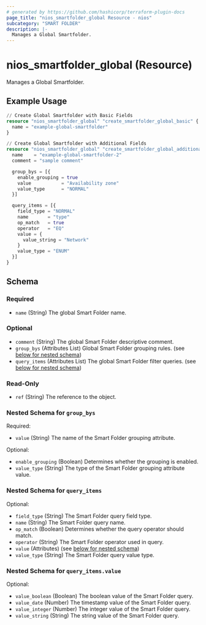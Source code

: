 ```yaml
---
# generated by https://github.com/hashicorp/terraform-plugin-docs
page_title: "nios_smartfolder_global Resource - nios"
subcategory: "SMART FOLDER"
description: |-
  Manages a Global Smartfolder.
---
```


# nios_smartfolder_global (Resource)

Manages a Global Smartfolder.

## Example Usage

```terraform
// Create Global Smartfolder with Basic Fields
resource "nios_smartfolder_global" "create_smartfolder_global_basic" {
  name = "example-global-smartfolder"
}

// Create Global Smartfolder with Additional Fields
resource "nios_smartfolder_global" "create_smartfolder_global_additional" {
  name    = "example-global-smartfolder-2"
  comment = "sample comment"

  group_bys = [{
    enable_grouping = true
    value           = "Availability zone"
    value_type      = "NORMAL"
  }]

  query_items = [{
    field_type = "NORMAL"
    name       = "type"
    op_match   = true
    operator   = "EQ"
    value = {
      value_string = "Network"
    }
    value_type = "ENUM"
  }]
}
```

<!-- schema generated by tfplugindocs -->
## Schema

### Required

- `name` (String) The global Smart Folder name.

### Optional

- `comment` (String) The global Smart Folder descriptive comment.
- `group_bys` (Attributes List) Global Smart Folder grouping rules. (see [below for nested schema](#nestedatt--group_bys))
- `query_items` (Attributes List) The global Smart Folder filter queries. (see [below for nested schema](#nestedatt--query_items))

### Read-Only

- `ref` (String) The reference to the object.

<a id="nestedatt--group_bys"></a>
### Nested Schema for `group_bys`

Required:

- `value` (String) The name of the Smart Folder grouping attribute.

Optional:

- `enable_grouping` (Boolean) Determines whether the grouping is enabled.
- `value_type` (String) The type of the Smart Folder grouping attribute value.


<a id="nestedatt--query_items"></a>
### Nested Schema for `query_items`

Optional:

- `field_type` (String) The Smart Folder query field type.
- `name` (String) The Smart Folder query name.
- `op_match` (Boolean) Determines whether the query operator should match.
- `operator` (String) The Smart Folder operator used in query.
- `value` (Attributes) (see [below for nested schema](#nestedatt--query_items--value))
- `value_type` (String) The Smart Folder query value type.

<a id="nestedatt--query_items--value"></a>
### Nested Schema for `query_items.value`

Optional:

- `value_boolean` (Boolean) The boolean value of the Smart Folder query.
- `value_date` (Number) The timestamp value of the Smart Folder query.
- `value_integer` (Number) The integer value of the Smart Folder query.
- `value_string` (String) The string value of the Smart Folder query.
